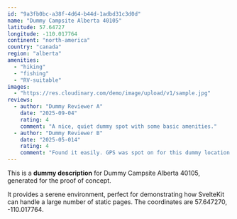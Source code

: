 ```yaml
---
id: "9a3fb0bc-a38f-4d64-b44d-1adbd31c3d0d"
name: "Dummy Campsite Alberta 40105"
latitude: 57.64727
longitude: -110.017764
continent: "north-america"
country: "canada"
region: "alberta"
amenities:
  - "hiking"
  - "fishing"
  - "RV-suitable"
images:
  - "https://res.cloudinary.com/demo/image/upload/v1/sample.jpg"
reviews:
  - author: "Dummy Reviewer A"
    date: "2025-09-04"
    rating: 4
    comment: "A nice, quiet dummy spot with some basic amenities."
  - author: "Dummy Reviewer B"
    date: "2025-05-014"
    rating: 4
    comment: "Found it easily. GPS was spot on for this dummy location."
---
```


This is a **dummy description** for Dummy Campsite Alberta 40105, generated for the proof of concept.

It provides a serene environment, perfect for demonstrating how SvelteKit can handle a large number of static pages. The coordinates are 57.647270, -110.017764.
